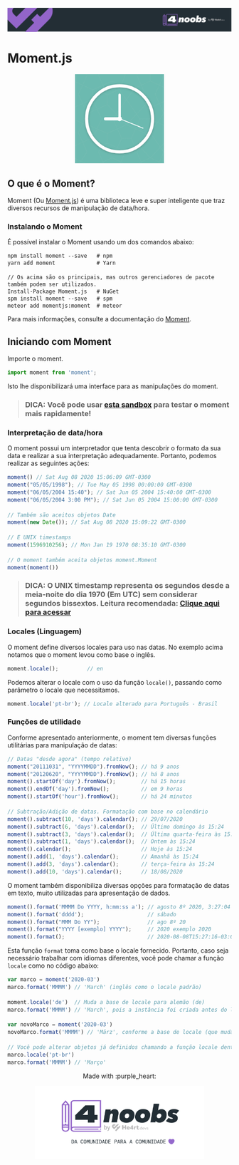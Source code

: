 <p align="center">
  <a href="https://github.com/he4rt/4noobs" target="_blank">
    <img src="../../assets/global/header-4noobs.svg">
  </a>
</p>

# Moment.js

<p align="center">
    <img src="../../assets/moment-logo.png">
</p>

## O que é o Moment?

Moment (Ou [Moment.js](https://momentjs.com/)) é uma biblioteca leve e super inteligente que traz diversos recursos de manipulação de data/hora.

### Instalando o Moment

É possível instalar o Moment usando um dos comandos abaixo:

```
npm install moment --save   # npm
yarn add moment             # Yarn

// Os acima são os principais, mas outros gerenciadores de pacote também podem ser utilizados.
Install-Package Moment.js   # NuGet
spm install moment --save   # spm
meteor add momentjs:moment  # meteor
```

Para mais informações, consulte a documentação do [Moment](https://momentjs.com/docs/).

## Iniciando com Moment

Importe o moment.

```js
import moment from 'moment';
```

Isto lhe disponibilizará uma interface para as manipulações do moment.

> ### DICA: Você pode usar [esta sandbox](http://jsfiddle.net/brandonscript/rLjQx/) para testar o moment mais rapidamente!

### Interpretação de data/hora

O moment possui um interpretador que tenta descobrir o formato da sua data e realizar a sua interpretação adequadamente. Portanto, podemos realizar as seguintes ações:

```js
moment() // Sat Aug 08 2020 15:06:09 GMT-0300
moment("05/05/1998"); // Tue May 05 1998 00:00:00 GMT-0300
moment("06/05/2004 15:40"); // Sat Jun 05 2004 15:40:00 GMT-0300
moment("06/05/2004 3:00 PM"); // Sat Jun 05 2004 15:00:00 GMT-0300

// Também são aceitos objetos Date
moment(new Date()); // Sat Aug 08 2020 15:09:22 GMT-0300

// E UNIX timestamps
moment(1596910256); // Mon Jan 19 1970 08:35:10 GMT-0300

// O moment também aceita objetos moment.Moment
moment(moment())
```

> ### DICA: O UNIX timestamp representa os segundos desde a meia-noite do dia 1970 (Em UTC) sem considerar segundos bissextos. Leitura recomendada: [Clique aqui para acessar](https://pt.stackoverflow.com/a/70604/126413)

### Locales (Linguagem)

O moment define diversos locales para uso nas datas. No exemplo acima notamos que o moment levou como base o inglês.

```js
moment.locale();         // en
```

Podemos alterar o locale com o uso da função `locale()`, passando como parâmetro o locale que necessitamos.

```js
moment.locale('pt-br'); // Locale alterado para Português - Brasil
```

### Funções de utilidade

Conforme apresentado anteriormente, o moment tem diversas funções utilitárias para manipulação de datas:

```js
// Datas "desde agora" (tempo relativo)
moment("20111031", "YYYYMMDD").fromNow(); // há 9 anos
moment("20120620", "YYYYMMDD").fromNow(); // há 8 anos
moment().startOf('day').fromNow();        // há 15 horas
moment().endOf('day').fromNow();          // em 9 horas
moment().startOf('hour').fromNow();       // há 24 minutos

// Subtração/Adição de datas. Formatação com base no calendário
moment().subtract(10, 'days').calendar(); // 29/07/2020
moment().subtract(6, 'days').calendar();  // Último domingo às 15:24
moment().subtract(3, 'days').calendar();  // Última quarta-feira às 15:24
moment().subtract(1, 'days').calendar();  // Ontem às 15:24
moment().calendar();                      // Hoje às 15:24
moment().add(1, 'days').calendar();       // Amanhã às 15:24
moment().add(3, 'days').calendar();       // terça-feira às 15:24
moment().add(10, 'days').calendar();      // 18/08/2020
```

O moment também disponibiliza diversas opções para formatação de datas em texto, muito utilizadas para apresentação de dados.

```js
moment().format('MMMM Do YYYY, h:mm:ss a'); // agosto 8º 2020, 3:27:04 pm
moment().format('dddd');                    // sábado
moment().format("MMM Do YY");               // ago 8º 20
moment().format("YYYY [exemplo] YYYY");     // 2020 exemplo 2020
moment().format();                          // 2020-08-08T15:27:16-03:00
```

Esta função `format` toma como base o locale fornecido. Portanto, caso seja necessário trabalhar com idiomas diferentes, você pode chamar a função `locale` como no código abaixo:

```js
var marco = moment('2020-03')
marco.format('MMMM') // 'March' (inglês como o locale padrão)

moment.locale('de')  // Muda a base de locale para alemão (de)
marco.format('MMMM') // 'March', pois a instância foi criada antes do locale ser definido.

var novoMarco = moment('2020-03')
novoMarco.format('MMMM') // 'März', conforme a base de locale (que mudamos para alemão)

// Você pode alterar objetos já definidos chamando a função locale dentro deles.
marco.locale('pt-br')
marco.format('MMMM') // 'Março'
```

<p align="center">Made with :purple_heart:</p>

<p align="center">
  <a href="https://github.com/he4rt/4noobs" target="_blank">
    <img src="../../assets/global/footer-4noobs.svg" width="380">
  </a>
</p>

